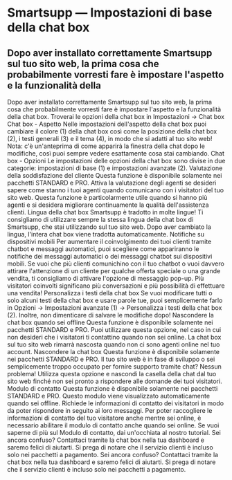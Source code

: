 # Smartsupp — Impostazioni di base della chat box
## Dopo aver installato correttamente Smartsupp sul tuo sito web, la prima cosa che probabilmente vorresti fare è impostare l'aspetto e la funzionalità della 
Dopo aver installato correttamente Smartsupp sul tuo sito web, la prima cosa che probabilmente vorresti fare è impostare l'aspetto e la funzionalità della chat box.
Troverai le opzioni della chat box in Impostazioni → Chat box
Chat box - Aspetto
Nelle impostazioni dell'aspetto della chat box puoi cambiare il colore (1) della chat box così come la posizione della chat box (2), i testi generali (3) e il tema (4), in modo che si adatti al tuo sito web!
Nota: c'è un'anteprima di come apparirà la finestra della chat dopo le modifiche, così puoi sempre vedere esattamente cosa stai cambiando.
Chat box - Opzioni
Le impostazioni delle opzioni della chat box sono divise in due categorie: impostazioni di base (1) e impostazioni avanzate (2).
Valutazione della soddisfazione del cliente
Questa funzione è disponibile solamente nei pacchetti STANDARD e PRO.
Attiva la valutazione degli agenti se desideri sapere come stanno i tuoi agenti quando comunicano con i visitatori del tuo sito web. Questa funzione è particolarmente utile quando si hanno più agenti e si desidera migliorare continuamente la qualità dell'assistenza clienti.
Lingua della chat box
Smartsupp è tradotto in molte lingue! Ti consigliamo di utilizzare sempre la stessa lingua della chat box di Smartsupp, che stai utilizzando sul tuo sito web. Dopo aver cambiato la lingua, l'intera chat box viene tradotta automaticamente.
Notifiche su dispositivi mobili
Per aumentare il coinvolgimento dei tuoi clienti tramite chatbot e messaggi automatici, puoi scegliere come appariranno le notifiche dei messaggi automatici o dei messaggi chatbot sui dispositivi mobili. 
Se vuoi che più clienti comunichino con il tuo chatbot o vuoi davvero attirare l'attenzione di un cliente per qualche offerta speciale o una grande vendita, ti consigliamo di attivare l'opzione di messaggio pop-up. Più visitatori coinvolti significano più conversazioni e più possibilità di effettuare una vendita!
Personalizza i testi della chat box
Se vuoi modificare tutti o solo alcuni testi della chat box e usare parole tue, puoi semplicemente farlo in Opzioni → Impostazioni avanzate (1) → Personalizza i testi della chat box (2). Inoltre, non dimenticare di salvare le modifiche dopo!
Nascondere la chat box quando sei offline
Questa funzione è disponibile solamente nei pacchetti STANDARD e PRO.
Puoi utilizzare questa opzione, nel caso in cui non desideri che i visitatori ti contattino quando non sei online. La chat box sul tuo sito web rimarrà nascosta quando non ci sono agenti online nel tuo account.
Nascondere la chat box
Questa funzione è disponibile solamente nei pacchetti STANDARD e PRO.
Il tuo sito web è in fase di sviluppo o sei semplicemente troppo occupato per fornire supporto tramite chat? Nessun problema! Utilizza questa opzione e nascondi la casella della chat dal tuo sito web finché non sei pronto a rispondere alle domande dei tuoi visitatori.
Modulo di contatto
Questa funzione è disponibile solamente nei pacchetti STANDARD e PRO.
Questo modulo viene visualizzato automaticamente quando sei offline. Richiede le informazioni di contatto dei visitatori in modo da poter rispondere in seguito ai loro messaggi. Per poter raccogliere le informazioni di contatto del tuo visitatore anche mentre sei online, è necessario abilitare il modulo di contatto anche quando sei online.
Se vuoi saperne di più sul Modulo di contatto, dai un'occhiata al nostro tutorial.
Sei ancora confuso? Contattaci tramite la chat box nella tua dashboard e saremo felici di aiutarti. Si prega di notare che il servizio clienti è incluso solo nei pacchetti a pagamento.
Sei ancora confuso? Contattaci tramite la chat box nella tua dashboard e saremo felici di aiutarti. Si prega di notare che il servizio clienti è incluso solo nei pacchetti a pagamento.

